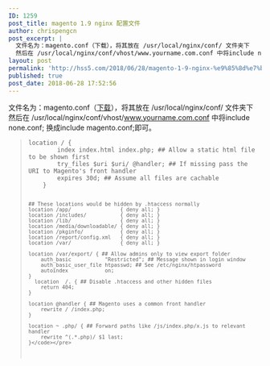 ```yaml
---
ID: 1259
post_title: magento 1.9 nginx 配置文件
author: chrispengcn
post_excerpt: |
  文件名为：magento.conf（下载），将其放在 /usr/local/nginx/conf/ 文件夹下
  然后在 /usr/local/nginx/conf/vhost/www.yourname.com.conf 中将include none.conf; 换成include magento.conf;即可。
layout: post
permalink: 'http://hss5.com/2018/06/28/magento-1-9-nginx-%e9%85%8d%e7%bd%ae%e6%96%87%e4%bb%b6/'
published: true
post_date: 2018-06-28 17:52:56
---
```

文件名为：magento.conf（<a href="http://www.linodeclub.com/download/magento.zip" target="_blank" rel="nofollow noopener noreferrer">下载</a>），将其放在 /usr/local/nginx/conf/ 文件夹下
然后在 /usr/local/nginx/conf/vhost/www.yourname.com.conf 中将include none.conf; 换成include magento.conf;即可。
<blockquote>
<pre><code class="language-plain">location / {
        index index.html index.php; ## Allow a static html file to be shown first
        try_files $uri $uri/ @handler; ## If missing pass the URI to Magento's front handler
        expires 30d; ## Assume all files are cachable
    }

    ## These locations would be hidden by .htaccess normally
    location /app/                { deny all; }
    location /includes/           { deny all; }
    location /lib/                { deny all; }
    location /media/downloadable/ { deny all; }
    location /pkginfo/            { deny all; }
    location /report/config.xml   { deny all; }
    location /var/                { deny all; }

    location /var/export/ { ## Allow admins only to view export folder
        auth_basic           "Restricted"; ## Message shown in login window
        auth_basic_user_file htpasswd; ## See /etc/nginx/htpassword
        autoindex            on;
    }
      location  /. { ## Disable .htaccess and other hidden files
        return 404;
    }

    location @handler { ## Magento uses a common front handler
        rewrite / /index.php;
    }

    location ~ .php/ { ## Forward paths like /js/index.php/x.js to relevant handler
        rewrite ^(.*.php)/ $1 last;
    }</code></pre>
</blockquote>